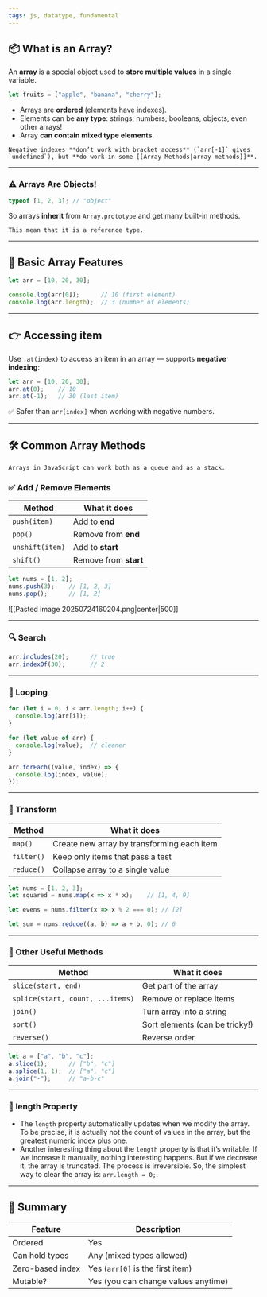 ```yaml
---
tags: js, datatype, fundamental
---
```


## 📦 What is an Array?

An **array** is a special object used to **store multiple values** in a single variable.

```js
let fruits = ["apple", "banana", "cherry"];
```

- Arrays are **ordered** (elements have indexes).
- Elements can be **any type**: strings, numbers, booleans, objects, even other arrays!
- Array **can contain mixed type elements**.

```ad-important
Negative indexes **don’t work with bracket access** (`arr[-1]` gives `undefined`), but **do work in some [[Array Methods|array methods]]**.
```

---

### ⚠️ Arrays Are Objects!

```js
typeof [1, 2, 3]; // "object"
```

So arrays **inherit** from `Array.prototype` and get many built-in methods.

```ad-important
This mean that it is a reference type.
```

---

## 📘 Basic Array Features

```js
let arr = [10, 20, 30];

console.log(arr[0]);      // 10 (first element)
console.log(arr.length);  // 3 (number of elements)
```

---

## 👉 Accessing item

Use `.at(index)` to access an item in an array — supports **negative indexing**:

```js
let arr = [10, 20, 30];
arr.at(0);    // 10
arr.at(-1);   // 30 (last item)
```

✅ Safer than `arr[index]` when working with negative numbers.

---

## 🛠 Common Array Methods

```ad-note
Arrays in JavaScript can work both as a queue and as a stack.
```

### ✅ Add / Remove Elements

|Method|What it does|
|---|---|
|`push(item)`|Add to **end**|
|`pop()`|Remove from **end**|
|`unshift(item)`|Add to **start**|
|`shift()`|Remove from **start**|

```js
let nums = [1, 2];
nums.push(3);    // [1, 2, 3]
nums.pop();      // [1, 2]
```

![[Pasted image 20250724160204.png|center|500]]

---

### 🔍 Search

```js
arr.includes(20);      // true
arr.indexOf(30);       // 2
```

---

### 🔁 Looping

```js
for (let i = 0; i < arr.length; i++) {
  console.log(arr[i]);
}

for (let value of arr) {
  console.log(value);  // cleaner
}

arr.forEach((value, index) => {
  console.log(index, value);
});
```

---

### 🧪 Transform

|Method|What it does|
|---|---|
|`map()`|Create new array by transforming each item|
|`filter()`|Keep only items that pass a test|
|`reduce()`|Collapse array to a single value|

```js
let nums = [1, 2, 3];
let squared = nums.map(x => x * x);    // [1, 4, 9]

let evens = nums.filter(x => x % 2 === 0); // [2]

let sum = nums.reduce((a, b) => a + b, 0); // 6
```

---

### 🔀 Other Useful Methods

|Method|What it does|
|---|---|
|`slice(start, end)`|Get part of the array|
|`splice(start, count, ...items)`|Remove or replace items|
|`join()`|Turn array into a string|
|`sort()`|Sort elements (can be tricky!)|
|`reverse()`|Reverse order|

```js
let a = ["a", "b", "c"];
a.slice(1);      // ["b", "c"]
a.splice(1, 1);  // ["a", "c"]
a.join("-");     // "a-b-c"
```

---

### 📏 length Property

- The `length` property automatically updates when we modify the array. To be precise, it is actually not the count of values in the array, but the greatest numeric index plus one.
- Another interesting thing about the `length` property is that it’s writable. If we increase it manually, nothing interesting happens. But if we decrease it, the array is truncated. The process is irreversible. So, the simplest way to clear the array is: `arr.length = 0;`.

---

## 🧵 Summary

|Feature|Description|
|---|---|
|Ordered|Yes|
|Can hold types|Any (mixed types allowed)|
|Zero-based index|Yes (`arr[0]` is the first item)|
|Mutable?|Yes (you can change values anytime)|